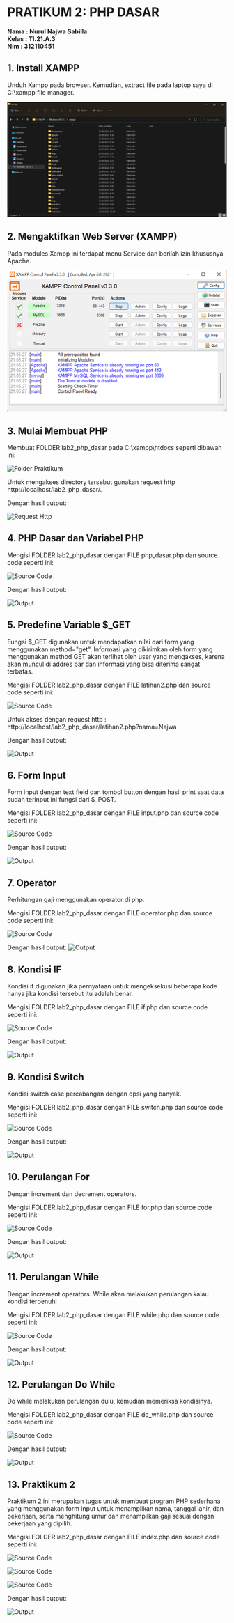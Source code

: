 # PRATIKUM 2: PHP DASAR

**Nama : Nurul Najwa Sabilla** <br/>
**Kelas : TI.21.A.3** <br/>
**Nim : 312110451** <br/>

## 1. Install XAMPP
Unduh Xampp pada browser. Kemudian, extract file pada laptop saya di C:\xampp file manager.

![File Xampp](img/Screenshot(950).png)

## 2. Mengaktifkan Web Server (XAMPP)
Pada modules Xampp ini terdapat menu Service dan berilah izin khususnya Apache.

![Aktifkan Xampp](img/Screenshot%20(951).png)

## 3. Mulai Membuat PHP
Membuat FOLDER lab2_php_dasar pada C:\xampp\htdocs seperti dibawah ini:

![Folder Praktikum](img/Screenshot(952).png)

Untuk mengakses directory tersebut gunakan request http http://localhost/lab2_php_dasar/.

Dengan hasil output:

![Request Http](img/Screenshot(953).png)

 ## 4. PHP Dasar dan Variabel PHP
Mengisi FOLDER lab2_php_dasar dengan FILE php_dasar.php dan source code seperti ini:

![Source Code](img/Screenshot(954).jpg)

Dengan hasil output:

![Output](img/Screenshot(955).png)

 ## 5. Predefine Variable $_GET
Fungsi $_GET digunakan untuk mendapatkan nilai dari form yang menggunakan method="get". Informasi yang dikirimkan oleh form yang menggunakan method GET akan terlihat oleh user yang mengakses, karena akan muncul di addres bar dan informasi yang bisa diterima sangat terbatas. 

Mengisi FOLDER lab2_php_dasar dengan FILE latihan2.php dan source code seperti ini:

![Source Code](img/Screenshot(956).png)

Untuk akses dengan request http : http://localhost/lab2_php_dasar/latihan2.php?nama=Najwa

Dengan hasil output:

![Output](img/Screenshot(957).png)

 ## 6. Form Input
Form input dengan text field dan tombol button dengan hasil print saat data sudah terinput ini fungsi dari $_POST.

Mengisi FOLDER lab2_php_dasar dengan FILE input.php dan source code seperti ini:

![Source Code](img/Screenshot(960).png)

Dengan hasil output:

![Output](img/Screenshot(959).png)

 ## 7. Operator
Perhitungan gaji menggunakan operator di php. 

Mengisi FOLDER lab2_php_dasar dengan FILE operator.php dan source code seperti ini:

![Source Code](img/Screenshot(962).png)

Dengan hasil output:
![Output](img/Screenshot(963).png)

## 8. Kondisi IF
Kondisi if digunakan jika pernyataan untuk mengeksekusi beberapa kode hanya jika kondisi tersebut itu adalah benar.

Mengisi FOLDER lab2_php_dasar dengan FILE if.php dan source code seperti ini:

![Source Code](img/Screenshot(964).png)

Dengan hasil output:

![Output](img/Screenshot(966).png)

## 9. Kondisi Switch
Kondisi switch case percabangan dengan opsi yang banyak.

Mengisi FOLDER lab2_php_dasar dengan FILE switch.php dan source code seperti ini:

![Source Code](img/Screenshot(967).png)

Dengan hasil output:

![Output](img/Screenshot(968).png)

## 10. Perulangan For
Dengan increment dan decrement operators.

Mengisi FOLDER lab2_php_dasar dengan FILE for.php dan source code seperti ini:

![Source Code](img/Screenshot(969).png)

Dengan hasil output:

![Output](img/Screenshot(970).png)

## 11. Perulangan While
Dengan increment operators. While akan melakukan perulangan kalau kondisi terpenuhi

Mengisi FOLDER lab2_php_dasar dengan FILE while.php dan source code seperti ini:

![Source Code](img/Screenshot(971).png)

Dengan hasil output:

![Output](img/Screenshot(972).png)

## 12. Perulangan Do While
Do while melakukan perulangan dulu, kemudian memeriksa kondisinya.

Mengisi FOLDER lab2_php_dasar dengan FILE do_while.php dan source code seperti ini:

![Source Code](img/Screensho(973).png)

Dengan hasil output:

![Output](img/Screenshot(974).png)

## 13. Praktikum 2
Praktikum 2 ini merupakan tugas untuk membuat program PHP sederhana yang menggunakan form input untuk menampilkan nama, tanggal lahir, dan pekerjaan, serta menghitung umur dan menampilkan gaji sesuai dengan pekerjaan yang dipilih.

Mengisi FOLDER lab2_php_dasar dengan FILE index.php dan source code seperti ini:

![Source Code](img/Screenshot(977).png)

![Source Code](img/Screenshot(978).png)

![Source Code](img/Screenshot(979).png)

Dengan hasil output:

![Output](img/Screenshot(980).png)